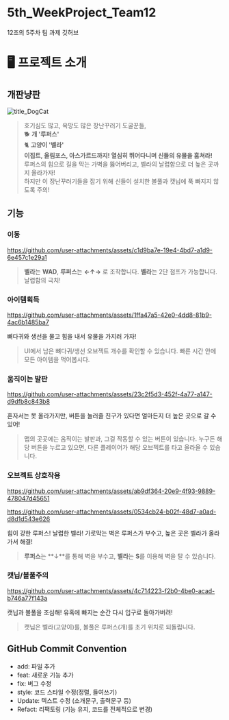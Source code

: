 # 5th_WeekProject_Team12
12조의 5주차 팀 과제 깃허브

# 🖥️ 프로젝트 소개

## 개판냥판

![title_DogCat](https://github.com/user-attachments/assets/c8ea83c5-a7dc-40a2-ac67-b3692210d50a)

> 호기심도 많고, 욕망도 많은 장난꾸러기 도굴꾼들,    
> 🐕 **개 '루퍼스'**    
> 🐈 **고양이 '벨라'**    
> **이집트, 올림포스, 아스가르드까지! 열심히 뛰어다니며 신들의 유물을 훔쳐라!**   
> 루퍼스의 힘으로 길을 막는 가벽을 뚫어버리고, 벨라의 날렵함으로 더 높은 곳까지 올라가자!   
> 하지만 이 장난꾸러기들을 잡기 위해 신들이 설치한 볼풀과 캣닙에 푹 빠지지 않도록 주의!   

## 기능

### 이동


https://github.com/user-attachments/assets/c1d9ba7e-19e4-4bd7-a1d9-6e457c1e29a1



> **벨라**는 **WAD**, **루퍼스**는 **←↑→** 로 조작합니다.
> **벨라**는 2단 점프가 가능합니다. 날렵함의 극치!

### 아이템획득
https://github.com/user-attachments/assets/1ffa47a5-42e0-4dd8-81b9-4ac6b1485ba7

뼈다귀와 생선을 물고 힘을 내서 유물을 가지러 가자!
> UI에서 남은 뼈다귀/생선 오브젝트 개수를 확인할 수 있습니다. 빠른 시간 안에 모든 아이템을 먹어봅시다. 

### 움직이는 발판

https://github.com/user-attachments/assets/23c2f5d3-452f-4a77-a147-d9dfb8c843b8

혼자서는 못 올라가지만, 버튼을 눌러줄 친구가 있다면 얼마든지 더 높은 곳으로 갈 수 있어!
> 맵의 곳곳에는 움직이는 발판과, 그걸 작동할 수 있는 버튼이 있습니다.
> 누구든 해당 버튼을 누르고 있으면, 다른 플레이어가 해당 오브젝트를 타고 올라올 수 있습니다.

### 오브젝트 상호작용

https://github.com/user-attachments/assets/ab9df364-20e9-4f93-9889-478047d45651

https://github.com/user-attachments/assets/0534cb24-b02f-48d7-a0ad-d8d1d543e626

힘이 강한 루퍼스! 날렵한 벨라!
가로막는 벽은 루퍼스가 부수고, 높은 곳은 벨라가 올라가서 해결!

> **루퍼스**는 **↓**를 통해 벽을 부수고, **벨라**는 **S**를 이용해 벽을 탈 수 있습니다.

### 캣닙/볼풀주의

https://github.com/user-attachments/assets/4c714223-f2b0-4be0-acad-b746a77f143a

캣닙과 볼풀을 조심해! 유혹에 빠지는 순간 다시 입구로 돌아가버려!

>캣닙은 벨라(고양이)를, 볼풀은 루퍼스(개)를 초기 위치로 되돌립니다.


## GitHub Commit Convention
- add: 파일 추가
- feat: 새로운 기능 추가
- fix: 버그 수정
- style: 코드 스타일 수정(정렬, 들여쓰기)
- Update: 텍스트 수정 (소개문구, 출력문구 등)
- Refact: 리팩토링 (기능 유지, 코드를 전체적으로 변경)
